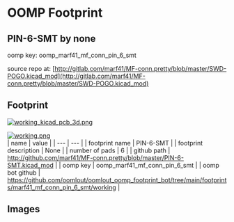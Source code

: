 # OOMP Footprint  
## PIN-6-SMT  by none  
  
oomp key: oomp_marf41_mf_conn_pin_6_smt  
  
source repo at: [http://gitlab.com/marf41/MF-conn.pretty/blob/master/SWD-POGO.kicad_mod](http://gitlab.com/marf41/MF-conn.pretty/blob/master/SWD-POGO.kicad_mod)  
## Footprint  
  
[![working_kicad_pcb_3d.png](working_kicad_pcb_3d_600.png)](working_kicad_pcb_3d.png)  
  
[![working.png](working_600.png)](working.png)  
| name | value | 
| --- | --- | 
| footprint name | PIN-6-SMT | 
| footprint description | None | 
| number of pads | 6 | 
| github path | http://github.com/marf41/MF-conn.pretty/blob/master/PIN-6-SMT.kicad_mod | 
| oomp key | oomp_marf41_mf_conn_pin_6_smt | 
| oomp bot github | https://github.com/oomlout/oomlout_oomp_footprint_bot/tree/main/footprints/marf41_mf_conn_pin_6_smt/working | 
## Images  

